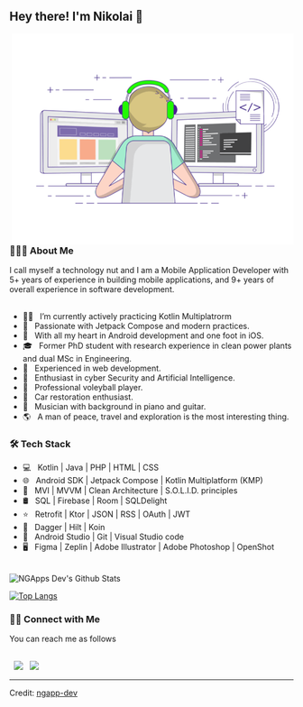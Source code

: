## Hey there! I'm Nikolai 👋

<img align="right" alt="GIF" src="https://github.com/ngapp-dev/ngapp-dev/blob/main/gif.gif" width="500"/>

<h3> 👨🏻‍💻 About Me </h3>
I call myself a technology nut and I am a Mobile Application Developer with 5+ years of experience in building mobile applications, and 9+ years of overall experience in software development.

</br>
</br>

- 👨‍💻 &nbsp; I’m currently actively practicing Kotlin Multiplatrorm
- 🤔 &nbsp; Passionate with Jetpack Compose and modern practices.
- 💼 &nbsp; With all my heart in Android development and one foot in iOS.
- 🎓 &nbsp; Former PhD student with research experience in clean power plants and dual MSc in Engineering.
- 💼 &nbsp; Experienced in web development.
- 🌱 &nbsp; Enthusiast in cyber Security and Artificial Intelligence.
- 🏐 &nbsp; Professional voleyball player.
- 🚗 &nbsp; Car restoration enthusiast.
- 🎹 &nbsp; Musician with background in piano and guitar.
- 🌎 &nbsp; A man of peace, travel and exploration is the most interesting thing. 

<h3>🛠 Tech Stack</h3>

- 💻 &nbsp; Kotlin | Java | PHP | HTML | CSS
- 🌐 &nbsp; Android SDK | Jetpack Compose | Kotlin Multiplatform (KMP)
- 📐 &nbsp; MVI | MVVM | Clean Architecture | S.O.L.I.D. principles
- 🛢 &nbsp; SQL | Firebase | Room | SQLDelight
- ⭐ &nbsp; Retrofit | Ktor | JSON | RSS | OAuth | JWT
- 💉 &nbsp; Dagger | Hilt | Koin
- 🔧 &nbsp; Android Studio | Git | Visual Studio code
- 🖥 &nbsp; Figma | Zeplin | Adobe Illustrator | Adobe Photoshop | OpenShot

<br>

<!-- ![ngapp-dev's Github Stats](https://github-readme-stats.vercel.app/api?username=ngapp-dev&show_icons=true&title_color=fff&icon_color=79ff97&text_color=9f9f9f&bg_color=151515) -->
<img align="center" src="https://github-readme-stats.vercel.app/api?username=ngapp-dev&include_all_commits=true&count_private=true&show_icons=true&line_height=20&title_color=7A7ADB&icon_color=2234AE&text_color=D3D3D3&bg_color=0,000000,130F40" alt="NGApps Dev's Github Stats">
</br>

[![Top Langs](https://github-readme-stats.vercel.app/api/top-langs/?username=ngapp-dev&layout=compact&text_color=daf7dc&bg_color=151515)](https://github.com/devSouvik/github-readme-stats)

<h3> 🤝🏻 Connect with Me </h3>
You can reach me as follows

</br>
</br>

&nbsp; <a href="https://www.linkedin.com/in/niko-golubov/" target="_blank" rel="noopener noreferrer"><img src="https://img.icons8.com/plasticine/100/000000/linkedin.png" width="50" /></a>
&nbsp; <a href="mailto:ngapps.developer@gmail.com" target="_blank" rel="noopener noreferrer"><img src="https://img.icons8.com/plasticine/100/000000/gmail.png"  width="50" /></a>

----
Credit: [ngapp-dev](https://github.com/ngapp-dev)
